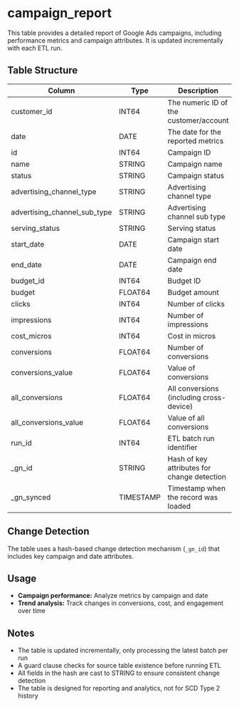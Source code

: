 # campaign_report

This table provides a detailed report of Google Ads campaigns, including performance metrics and campaign attributes. It is updated incrementally with each ETL run.

## Table Structure

| Column                        | Type      | Description                                 |
|-------------------------------|-----------|---------------------------------------------|
| customer_id                   | INT64     | The numeric ID of the customer/account      |
| date                          | DATE      | The date for the reported metrics           |
| id                            | INT64     | Campaign ID                                 |
| name                          | STRING    | Campaign name                               |
| status                        | STRING    | Campaign status                             |
| advertising_channel_type      | STRING    | Advertising channel type                    |
| advertising_channel_sub_type  | STRING    | Advertising channel sub type                |
| serving_status                | STRING    | Serving status                              |
| start_date                    | DATE      | Campaign start date                         |
| end_date                      | DATE      | Campaign end date                           |
| budget_id                     | INT64     | Budget ID                                   |
| budget                        | FLOAT64   | Budget amount                               |
| clicks                        | INT64     | Number of clicks                            |
| impressions                   | INT64     | Number of impressions                       |
| cost_micros                   | INT64     | Cost in micros                              |
| conversions                   | FLOAT64   | Number of conversions                       |
| conversions_value             | FLOAT64   | Value of conversions                        |
| all_conversions               | FLOAT64   | All conversions (including cross-device)    |
| all_conversions_value         | FLOAT64   | Value of all conversions                    |
| run_id                        | INT64     | ETL batch run identifier                    |
| _gn_id                        | STRING    | Hash of key attributes for change detection |
| _gn_synced                    | TIMESTAMP | Timestamp when the record was loaded        |

## Change Detection

The table uses a hash-based change detection mechanism (`_gn_id`) that includes key campaign and date attributes.

## Usage

- **Campaign performance:** Analyze metrics by campaign and date
- **Trend analysis:** Track changes in conversions, cost, and engagement over time

## Notes

- The table is updated incrementally, only processing the latest batch per run
- A guard clause checks for source table existence before running ETL
- All fields in the hash are cast to STRING to ensure consistent change detection
- The table is designed for reporting and analytics, not for SCD Type 2 history 